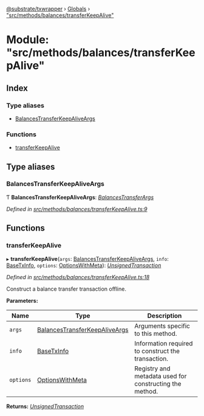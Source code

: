 [@substrate/txwrapper](../README.md) › [Globals](../globals.md) › ["src/methods/balances/transferKeepAlive"](_src_methods_balances_transferkeepalive_.md)

# Module: "src/methods/balances/transferKeepAlive"

## Index

### Type aliases

* [BalancesTransferKeepAliveArgs](_src_methods_balances_transferkeepalive_.md#balancestransferkeepaliveargs)

### Functions

* [transferKeepAlive](_src_methods_balances_transferkeepalive_.md#transferkeepalive)

## Type aliases

###  BalancesTransferKeepAliveArgs

Ƭ **BalancesTransferKeepAliveArgs**: *[BalancesTransferArgs](../interfaces/_src_methods_balances_transfer_.balancestransferargs.md)*

*Defined in [src/methods/balances/transferKeepAlive.ts:9](https://github.com/paritytech/txwrapper/blob/5aca21f/src/methods/balances/transferKeepAlive.ts#L9)*

## Functions

###  transferKeepAlive

▸ **transferKeepAlive**(`args`: [BalancesTransferKeepAliveArgs](_src_methods_balances_transferkeepalive_.md#balancestransferkeepaliveargs), `info`: [BaseTxInfo](../interfaces/_src_util_types_.basetxinfo.md), `options`: [OptionsWithMeta](../interfaces/_src_util_types_.optionswithmeta.md)): *[UnsignedTransaction](../interfaces/_src_util_types_.unsignedtransaction.md)*

*Defined in [src/methods/balances/transferKeepAlive.ts:18](https://github.com/paritytech/txwrapper/blob/5aca21f/src/methods/balances/transferKeepAlive.ts#L18)*

Construct a balance transfer transaction offline.

**Parameters:**

Name | Type | Description |
------ | ------ | ------ |
`args` | [BalancesTransferKeepAliveArgs](_src_methods_balances_transferkeepalive_.md#balancestransferkeepaliveargs) | Arguments specific to this method. |
`info` | [BaseTxInfo](../interfaces/_src_util_types_.basetxinfo.md) | Information required to construct the transaction. |
`options` | [OptionsWithMeta](../interfaces/_src_util_types_.optionswithmeta.md) | Registry and metadata used for constructing the method.  |

**Returns:** *[UnsignedTransaction](../interfaces/_src_util_types_.unsignedtransaction.md)*
